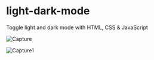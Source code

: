 # light-dark-mode
Toggle light and dark mode with HTML, CSS &amp; JavaScript

![Capture](https://user-images.githubusercontent.com/74523461/116764325-c6f22280-a9ee-11eb-843a-65a0316a1da7.PNG)


![Capture1](https://user-images.githubusercontent.com/74523461/116764316-bb9ef700-a9ee-11eb-9e13-6cc599343b07.PNG)
